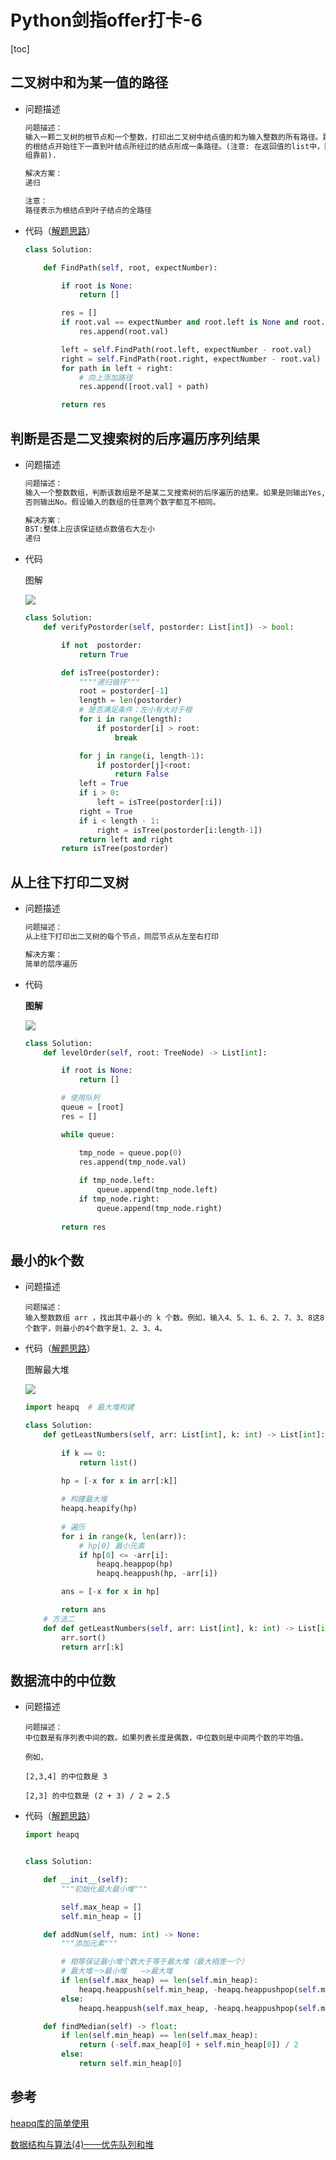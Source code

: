 # Python剑指offer打卡-6

[toc]

## 二叉树中和为某一值的路径

- 问题描述

  ```python
  问题描述：
  输入一颗二叉树的根节点和一个整数，打印出二叉树中结点值的和为输入整数的所有路径。路径定义为从树
  的根结点开始往下一直到叶结点所经过的结点形成一条路径。(注意: 在返回值的list中，数组长度大的数
  组靠前).
  
  解决方案：
  递归
  
  注意：
  路径表示为根结点到叶子结点的全路径
  ```

- 代码（[解题思路](https://leetcode-cn.com/problems/er-cha-sou-suo-shu-de-hou-xu-bian-li-xu-lie-lcof/solution/pythonti-jie-yi-dong-de-di-gui-jie-fa-by-xiao-xue-/)）

  ```python
  class Solution:
  
      def FindPath(self, root, expectNumber):
  
          if root is None:
              return []
  
          res = []
          if root.val == expectNumber and root.left is None and root.right is None:
              res.append(root.val)
  
          left = self.FindPath(root.left, expectNumber - root.val)
          right = self.FindPath(root.right, expectNumber - root.val)
          for path in left + right:
              # 向上添加路径
              res.append([root.val] + path)
  
          return res
  ```

## 判断是否是二叉搜索树的后序遍历序列结果

- 问题描述

  ```python
  问题描述：
  输入一个整数数组，判断该数组是不是某二叉搜索树的后序遍历的结果。如果是则输出Yes,
  否则输出No。假设输入的数组的任意两个数字都互不相同。
  
  解决方案：
  BST:整体上应该保证结点数值右大左小
  递归
  ```

- 代码

  图解
  
  ![](./imgs/BFS.png)
  
  ```python
  class Solution:
      def verifyPostorder(self, postorder: List[int]) -> bool:
  
          if not  postorder:
              return True
  
          def isTree(postorder):
              """"递归循环"""
              root = postorder[-1]
              length = len(postorder)
              # 是否满足条件：左小有大对于根
              for i in range(length):
                  if postorder[i] > root:
                      break
  
              for j in range(i, length-1):
                  if postorder[j]<root:
                      return False
              left = True
              if i > 0:
                  left = isTree(postorder[:i])
              right = True
              if i < length - 1:
                  right = isTree(postorder[i:length-1])
              return left and right
          return isTree(postorder)
  ```

## 从上往下打印二叉树

- 问题描述

  ```python
  问题描述：
  从上往下打印出二叉树的每个节点，同层节点从左至右打印
  
  解决方案：
  简单的层序遍历
  ```

- 代码

  **图解**
  
  ![](./imgs/层序遍历.png)
  
  ```python
  class Solution:
      def levelOrder(self, root: TreeNode) -> List[int]:
  
          if root is None:
              return []
  
          # 使用队列
          queue = [root]
          res = []
  
          while queue:
  
              tmp_node = queue.pop(0)
              res.append(tmp_node.val)
              
              if tmp_node.left:
                  queue.append(tmp_node.left)
              if tmp_node.right:
                  queue.append(tmp_node.right)
              
          return res
  ```

## 最小的k个数

- 问题描述

  ```
  问题描述：
  输入整数数组 arr ，找出其中最小的 k 个数。例如，输入4、5、1、6、2、7、3、8这8个数字，则最小的4个数字是1、2、3、4。
  ```

- 代码（[解题思路](https://leetcode-cn.com/problems/zui-xiao-de-kge-shu-lcof/solution/zui-xiao-de-kge-shu-by-leetcode-solution/)）

  图解最大堆

  ![](./imgs/最大堆.gif)

  ```python
  import heapq  # 最大堆构建
  
  class Solution:
      def getLeastNumbers(self, arr: List[int], k: int) -> List[int]:
          
          if k == 0:
              return list()
  
          hp = [-x for x in arr[:k]]
          
          # 构建最大堆
          heapq.heapify(hp)
          
          # 遍历
          for i in range(k, len(arr)):
              # hp[0] 最小元素
              if hp[0] <= -arr[i]:
                  heapq.heappop(hp)
                  heapq.heappush(hp, -arr[i])
  
          ans = [-x for x in hp]
  
          return ans
      # 方法二
      def def getLeastNumbers(self, arr: List[int], k: int) -> List[int]:
          arr.sort()
          return arr[:k]
  ```

## 数据流中的中位数

- 问题描述

  ```
  问题描述：
  中位数是有序列表中间的数。如果列表长度是偶数，中位数则是中间两个数的平均值。
  
  例如，
  
  [2,3,4] 的中位数是 3
  
  [2,3] 的中位数是 (2 + 3) / 2 = 2.5
  ```

- 代码（[解题思路](https://leetcode-cn.com/problems/find-median-from-data-stream/solution/tu-jie-pai-xu-er-fen-cha-zhao-you-xian-dui-lie-by-/)）

  ```python
  import heapq
  
  
  class Solution:
  
      def __init__(self):
          """初始化最大最小堆"""
  
          self.max_heap = []
          self.min_heap = []
  
      def addNum(self, num: int) -> None:
          """添加元素"""
  
          # 相等保证最小堆个数大于等于最大堆（最大相差一个）
          # 最大堆－>最小堆　　—>最大堆
          if len(self.max_heap) == len(self.min_heap):
              heapq.heappush(self.min_heap, -heapq.heappushpop(self.max_heap, -num))
          else:
              heapq.heappush(self.max_heap, -heapq.heappushpop(self.min_heap, num))
  
      def findMedian(self) -> float:
          if len(self.min_heap) == len(self.max_heap):
              return (-self.max_heap[0] + self.min_heap[0]) / 2
          else:
              return self.min_heap[0]
  ```


## 参考

[heapq库的简单使用](https://blog.csdn.net/jamfiy/article/details/88185512)

[数据结构与算法(4)——优先队列和堆](https://zhuanlan.zhihu.com/p/39615266)